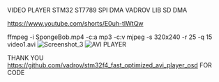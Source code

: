 VIDEO PLAYER STM32 ST7789 SPI DMA VADROV LIB SD DMA

https://www.youtube.com/shorts/E0uh-tIWtQw

ffmpeg -i SpongeBob.mp4 -c:a mp3 -c:v mjpeg -s 320x240 -r 25 -q 15 video1.avi
![Screenshot_3](https://github.com/offpic/VIDEO-PLAYER-STM32-ST7789-SPI-VADROV-LIB/assets/31142397/7b1e099c-6678-4bdb-9249-37bb99ab4271)
![AVI PLAYER](https://github.com/offpic/VIDEO-PLAYER-STM32-ST7789-SPI-VADROV-LIB/assets/31142397/efea673b-ccb1-4455-bf27-a99b2c67a371)


THANK YOU https://github.com/vadrov/stm32f4_fast_optimized_avi_player_osd FOR CODE
